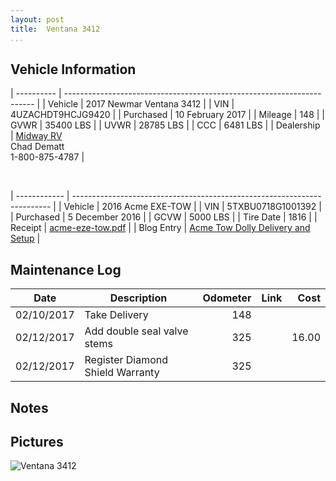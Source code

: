 ```yaml
---
layout: post  
title:  Ventana 3412
...
```


## Vehicle Information

| ---------- | ---------------------------------------------------------------------- |
| Vehicle    | 2017 Newmar Ventana 3412                                               |
| VIN        | 4UZACHDT9HCJG9420                                                      |
| Purchased  | 10 February 2017                                                       |
| Mileage    | 148                                                                    |
| GVWR       | 35400 LBS                                                              |
| UVWR       | 28785 LBS                                                              |
| CCC        | 6481  LBS                                                              |
| Dealership | [Midway RV](http://www.midwayrv.com/)<br>Chad Dematt<br>1-800-875-4787 |

&nbsp;

| ------------ | ------------------------------------------------------------------------ |
| Vehicle      | 2016 Acme EXE-TOW                                                        |
| VIN          | 5TXBU0718G1001392                                                        |
| Purchased    | 5 December 2016                                                          |
| GCVW         | 5000 LBS                                                                 |
| Tire Date    | 1816                                                                     |
| Receipt      | [acme-eze-tow.pdf](/artifacts/acme-eze-tow.pdf)                          |
| Blog Entry   | [Acme Tow Dolly Delivery and Setup](/acme-tow-dolly-delivery-and-setup/) |

## Maintenance Log

| Date       | Description                      | Odometer | Link  | Cost     |
| ---------- | -------------------------------- | -------: | ----- | -------: |
| 02/10/2017 | Take Delivery                    |     148  |       |          |
| 02/12/2017 | Add double seal valve stems      |     325  |       |   16.00  |
| 02/12/2017 | Register Diamond Shield Warranty |     325  |       |          |


## Notes

## Pictures

![Ventana 3412](http://i.imgur.com/pdJSjSa.jpg)
